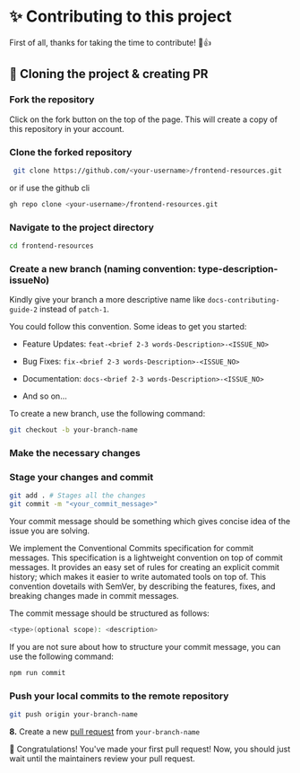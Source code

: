 # ✨ Contributing to this project

First of all, thanks for taking the time to contribute! 🎉👍

## 📝 Cloning the project & creating PR

### Fork the repository

Click on the fork button on the top of the page. This will create a copy of this repository in your account.

### Clone the forked repository

```bash
 git clone https://github.com/<your-username>/frontend-resources.git
```

or if use the github cli

```bash
gh repo clone <your-username>/frontend-resources.git
```

### Navigate to the project directory

```bash
cd frontend-resources
```

### Create a new branch (naming convention: type-description-issueNo)

Kindly give your branch a more descriptive name like `docs-contributing-guide-2` instead of `patch-1`.

You could follow this convention. Some ideas to get you started:

- Feature Updates: `feat-<brief 2-3 words-Description>-<ISSUE_NO>`

- Bug Fixes: `fix-<brief 2-3 words-Description>-<ISSUE_NO>`

- Documentation: `docs-<brief 2-3 words-Description>-<ISSUE_NO>`

- And so on...

To create a new branch, use the following command:

```bash
git checkout -b your-branch-name
```

### Make the necessary changes

### Stage your changes and commit

```bash
git add . # Stages all the changes
git commit -m "<your_commit_message>"
```

Your commit message should be something which gives concise idea of the issue you are solving.

We implement the Conventional Commits specification for commit messages. This specification is a lightweight convention on top of commit messages. It provides an easy set of rules for creating an explicit commit history; which makes it easier to write automated tools on top of. This convention dovetails with SemVer, by describing the features, fixes, and breaking changes made in commit messages.

The commit message should be structured as follows:

```bash
<type>(optional scope): <description>
```

If you are not sure about how to structure your commit message, you can use the following command:

```bash
npm run commit
```

### Push your local commits to the remote repository

```bash
git push origin your-branch-name
```

**8.** Create a new [pull request](https://help.github.com/en/github/collaborating-with-issues-and-pull-requests/creating-a-pull-request) from `your-branch-name`

🎉 Congratulations! You've made your first pull request! Now, you should just wait until the maintainers review your pull request.
